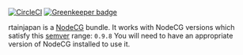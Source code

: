 [![CircleCI](https://circleci.com/gh/Hoishin/rtainjapan/tree/master.svg?style=svg&circle-token=d9b9c5f36fbbe7b8c0bb5713986037169d64600d)](https://circleci.com/gh/Hoishin/rtainjapan/tree/master)
[![Greenkeeper badge](https://badges.greenkeeper.io/Hoishin/rtainjapan.svg)](https://greenkeeper.io/)

rtainjapan is a [NodeCG](http://github.com/nodecg/nodecg) bundle. 
It works with NodeCG versions which satisfy this [semver](https://docs.npmjs.com/getting-started/semantic-versioning) range: `0.9.8`
You will need to have an appropriate version of NodeCG installed to use it.
